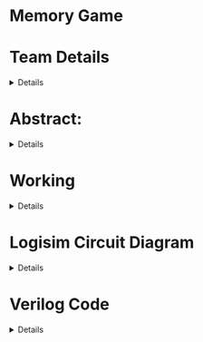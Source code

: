 # Memory Game
# Team Details
<details>
  Semester: 3rd Sem B. Tech. CSE\
  Section: S1\
1. Megha Arya            221CS136 meghaarya.221cs136@nitk.edu.in 7338430370\
2. Sharada A Pandit      221CS151 sharadaapandit.221cs151@nitk.edu.in 9916411636\
3. Viren Haresh Kundnani 221CS165 virenhareshkundnani.221cs165@nitk.edu.in 8850778784\
</details>

# Abstract:

<details>
In our project, we'll be designing a sequential logic game, such as a memory game.Users must follow a sequence of LED flashes or button presses, and logic gates can\
control the game's logic. The initial sequence will be displayed with the help of LEDs. The player’s input will be taken using pushbuttons. If the input and the\
sequence matches, the next sequence flashes and the player is asked to either input the current or previous sequence to add to the challenge.\
In this project, we present the development of an interactive game system that creates a dynamic and engaging user experience. The primary objective of this project is to \design and implement a digital circuit that displays a randomized sequence of LED patterns and validates user input to assess correctness. It offers a unique blend of hardware design, gaming, and user interaction, making it a compelling and engaging project, allowing for an exciting and variable gameplay. Key components of the project \include modules for generating random sequences, controlling LEDs to display patterns, capturing user input, and implementing validation logic.\
We were motivated to do this project as in today's world full of stress, gaming is an outlet for people to relax. We are implementing a simple form of this relaxation for\ people to play while also testing their memory.\
</details>
  
# Working
<details>
The project uses sequential circuits, i.e., D Flip Flops and a comparator circuit for the final output of whether the user was right or wrong. This output is also used as\ an enabler for the generation of the next sequence, hence if it is 0 the game does not continue. The random sequence is generated by using a Linear Feedback shift register,\ which generates all binary numbers with decimal values from 1 to 15 in random order. This is achieved by XOR’ing the last 2 bits of the previous sequence, shifting the 4\ bits to the right (discarding the 4th) and placing this XOR value as the first bit for the new sequence.The user inputs the bits using buttons and the comparator output\ triggers the clockcircuit for the next sequence to be generated. The LED’s (2-bit : Either 01 or 10) are displayed using a D Flip Flop using the D and Q ends of the flip \flop and the sequence sent to the comparator is decided using four 2:1 Multiplexers, each taking one bit of the current and previous sequences as the 2 inputs and LED \output as the enabler. Based on the LED displayed to the user, one set of flip flops is used for generation and another set is used for storing the previous flashed \sequence and depending on which one is asked, it is sent to the comparator circuit. The comparator simply consists of 4 XOR gates to output whether the input by the user\ and the sequence were the same.\
</details>
  
# Logisim Circuit Diagram
<details>
![circuit](https://github.com/techsharada604/Team-10-DDS/assets/116255115/57f6e3ef-172f-4cb3-b5e5-c1f74dd11ad4)
</details>
  
# Verilog Code
<details>
// 4bit comparator

module comparator_4bit (
  input wire [3:0] input1,
  input wire [3:0] input2,
  output wire equal
);

  assign equal = (input1 == input2);

endmodule

module d_flip_flop (
  input wire D,      // Data input
  input wire CLK,    // Clock input
  output reg Q      // Output
);

  //reg Q;            // Output register

  always @(posedge CLK) begin
    Q <= D;       // Data input is transferred to Q on the rising edge of the clock
  end

endmodule

module lfsr4bit (
  input wire CLK,    // Clock input
  output wire [3:0] random_number  // 4-bit random number
);

  wire feedback;
  wire [3:0] lfsr_output;

  // Instantiate four D flip-flops without reset
  d_flip_flop dff0 (.D(feedback), .CLK(CLK), .Q(lfsr_output[0]));
  d_flip_flop dff1 (.D(lfsr_output[2] ^ lfsr_output[3]), .CLK(CLK), .Q(lfsr_output[1]));
  d_flip_flop dff2 (.D(lfsr_output[1]), .CLK(CLK), .Q(lfsr_output[2]));
  d_flip_flop dff3 (.D(lfsr_output[2]), .CLK(CLK), .Q(lfsr_output[3]));

  // Feedback is XOR of the 3rd and 4th flip-flops
  assign feedback = lfsr_output[2] ^ lfsr_output[3];

  assign random_number = lfsr_output;

endmodule

module lfsr_and_storage (
  input wire CLK,        // Clock input
  output wire [0:3] random_number,  // 4-bit random number from LFSR
  output wire [0:3] stored_sequence  // 4-bit stored sequence
);

  wire [3:0] lfsr_output;
  reg [3:0] storage_output;

  // Instantiate the lfsr4bit module
  lfsr4bit lfsr (
    .CLK(CLK),
    .random_number(lfsr_output)
  );

  // Instantiate 4 flip-flops to store the sequence
  always @(posedge CLK) begin
    storage_output <= lfsr_output;
  end

  assign random_number = lfsr_output;
  assign stored_sequence = storage_output;

endmodule

module counter_1_to_2 (
  input wire CLK,    // Clock input
  output wire [1:0] count  // 2-bit counter output
);

  reg [1:0] counter;  // 2-bit counter

  always @(posedge CLK) begin
    // Increment the counter
    if (counter == 2'b01) begin
      counter <= 2'b10;
    end else begin
      counter <= 2'b01;
    end
  end

  assign count = counter;

endmodule

/*module muxes (
  input wire CLK,       // Clock input
  output wire [1:0] count, // 2-bit counter output
  output wire [0:3] mux_outputs // 4-bit multiplexer outputs
);

  reg [1:0] counter;   // 2-bit counter

  wire enable;        // Selection signal for the multiplexers

  // Instantiate the 2-bit counter module
  counter_1_to_2 counter_inst (
    .CLK(CLK),
    .count(count)
  );

  // Use one bit from the counter as the enable signal
  assign enable = count[0];

  // Instantiate 4 2:1 multiplexers
  assign mux_outputs[0] = (enable) ? stored_sequence[0] : random_number[0];
  assign mux_outputs[1] = (enable) ? stored_sequence[1] : random_number[1];
  assign mux_outputs[2] = (enable) ? stored_sequence[2] : random_number[2];
  assign mux_outputs[3] = (enable) ? stored_sequence[3] : random_number[3];

endmodule*/

module multiplexer_2to1 (
  input wire sel,          // Selection signal
  input wire data0,  // Data input 0
  input wire data1,  // Data input 1
  output wire op // Output
);

  assign op = (sel) ? data1 : data0;

endmodule


module counter_enables_muxes (
  input wire CLK,       // Clock input
  output wire [3:0] mux_outputs, // 4-bit multiplexer outputs
  input wire [3:0] lfsr_output,  // 4-bit LFSR output
  input wire [3:0] stored_sequence // 4-bit stored sequence
);

  wire [1:0] counter;   // 2-bit counter
  wire enable;         // Selection signal for the multiplexers

  // Instantiate the 2-bit counter module without reset
  counter_1_to_2 counter_inst (
    .CLK(CLK),
    .count(counter)
  );

  // Determine enable based on the counter value
  assign enable = (counter == 2'b01);

  // Instantiate 4 4:1 multiplexers
  multiplexer_2to1 mux0 ((enable),(lfsr_output[0]),(stored_sequence[0]),(mux_outputs[0]));
  multiplexer_2to1 mux1 ((enable),(lfsr_output[1]),(stored_sequence[1]),(mux_outputs[1]));
  multiplexer_2to1 mux2 ((enable),(lfsr_output[2]),(stored_sequence[2]),(mux_outputs[2]));
  multiplexer_2to1 mux3 ((enable),(lfsr_output[3]),(stored_sequence[3]),(mux_outputs[3]));

endmodule

</details>



